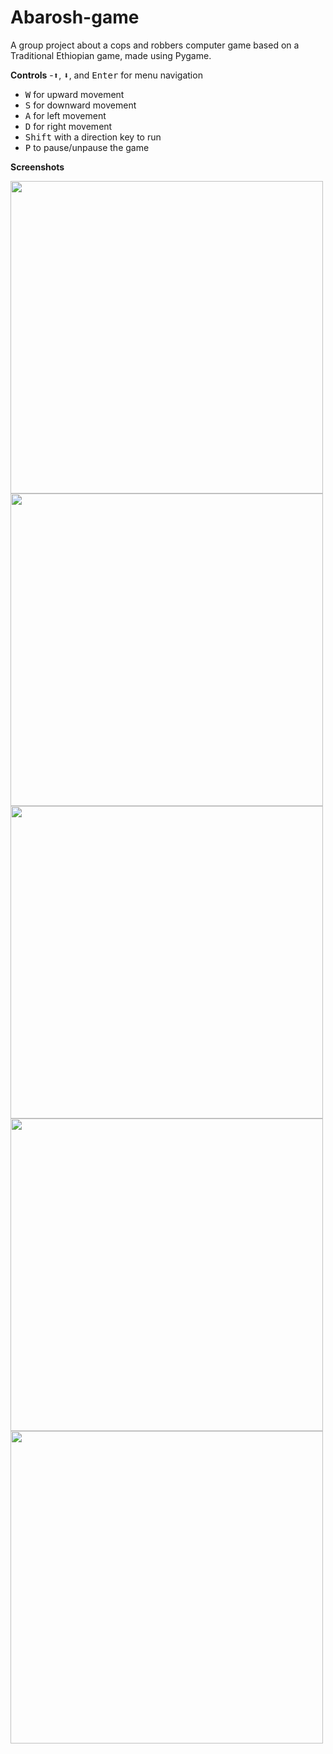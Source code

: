 # Abarosh-game
A group project about a cops and robbers computer game based on a Traditional Ethiopian game, made using Pygame.

**Controls**
  -<kbd>⬆</kbd>, <kbd>⬇</kbd>, and <kbd>Enter</kbd> for menu navigation
  - <kbd>W</kbd> for upward movement
  - <kbd>S</kbd> for downward movement
  - <kbd>A</kbd> for left movement
  - <kbd>D</kbd> for right movement
  - <kbd>Shift</kbd> with a direction key to run
  - <kbd>P</kbd> to pause/unpause the game

**Screenshots**
<div>
    <img src="https://github.com/JohnnyPro/Abarosh/assets/86236449/99a912a9-346b-48ce-8cfb-7530020ea405" width=500>
    <img src="https://github.com/JohnnyPro/Abarosh/assets/86236449/566a22b4-7b16-41f0-b2e6-5d2bbfaaa1ac" width = 500>
    <img src="https://github.com/JohnnyPro/Abarosh/assets/86236449/04de0f8b-97df-40ba-9e56-d06f84d48ceb" width =500><br>
    <img src="https://github.com/JohnnyPro/Abarosh/assets/86236449/bed9367a-5369-4564-ae43-ddbc92306e54" width=500>
    <img src="https://github.com/JohnnyPro/Abarosh/assets/86236449/47e05677-8654-45cf-af08-f823926717f0" width=500>
</div>
